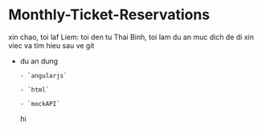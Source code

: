 # Monthly-Ticket-Reservations

xin chao, toi laf Liem: toi den tu Thai Binh, toi lam du an muc dich de di xin viec va tim hieu sau ve git

- du an dung

      - `angularjs`

      - `html`

      - `mockAPI`

  hi
